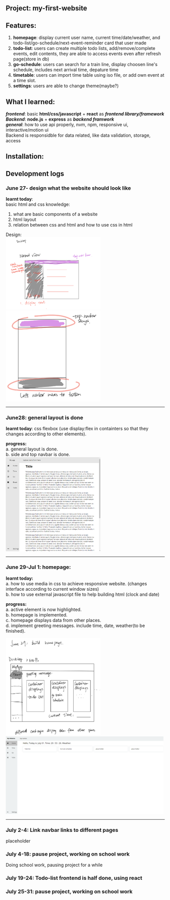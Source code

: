 ## Project: my-first-website


## Features: 
1. **homepage**: display current user name, current time/date/weather, and todo-list/go-schedule/next-event-reminder card that user made<br>
 2. **todo-list**: users can create multiple todo lists, add/remove/complete events, edit contents, they are able to access events even after refresh page(store in db)<br>
 3. **go-schedule**: users can search for a train line, display choosen line's schedule, includes next arrival time, depature time<br>
 4. **timetable**: users can import time table using iso file, or add own event at a time slot.<br>
 5. **settings**: users are able to change theme(maybe?)


## What I learned:
 ***frontend***: basic **html/css/javascript** + **react** as __***frontend library/framework***__<br>
 ***Backend***: __**node.js**__ + __**express**__ as __***backend framwork***__<br>
 ***general***: how to use api properly, nvm, npm, responsive ui, interactive/motion ui<br>
Backend is responsidble for data related, like data validation, storage, access<br>


## Installation: 


## Development logs

### June 27- design what the website should look like <br>
**learnt today**: <br>
basic html and css knowledge: 
1. what are basic components of a website
2. html layout
3. relation between css and html and how to use css in html

Design: <br>
<img src="./readme-assets/june27_3.png" alt="design1" width="300"/>
<img src="./readme-assets/june27_1.png" alt="design2" width="300"/>

---------------------------------------------------------------------------

### June28: general layout is done <br>
**learnt today**: css flexbox (use display:flex in containters so that they changes according to other elements).<br>

**progress:** <br>
a. general layout is done.<br>
b. side and top navbar is done. <br>
<img src="./readme-assets/june28.png" alt="design3" width="300"/>

---------------------------------------------------------------------------

### June 29-Jul 1: homepage:<br>
**learnt today:** <br>
a. how to use media in css to achieve responsive website. (changes interface according to current window sizes)<br>
b. how to use external javascript file to help building html (clock and date)<br>

**progress:** <br>
a. active element is now highlighted.<br>
b. homepage is implemented. <br>
c. homepage displays data from other places.<br>
d. implement greeting messages. include time, date, weather(to be finished).<br>

<img src="./readme-assets/homepage_design.png" alt="homepage design" width="300"/> <img src="./readme-assets/jun28_3.png" alt="homepage" width="500"/>

---------------------------------------------------------------------------

### July 2-4: Link navbar links to different pages <br>

placeholder

### July 4-18: pause project, working on school work <br>

Doing school work, pausing project for a while

### July 19-24: Todo-list frontend is half done, using react <br>

### July 25-31: pause project, working on school work <br>
